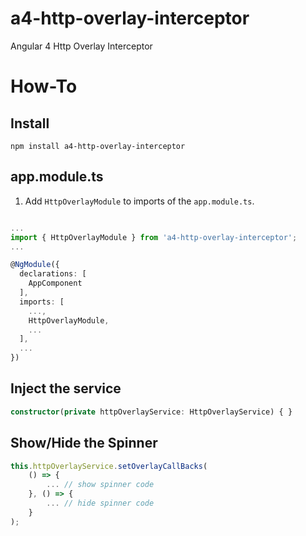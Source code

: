# a4-http-overlay-interceptor
Angular 4 Http Overlay Interceptor

# How-To
## Install
```
npm install a4-http-overlay-interceptor
```

## app.module.ts
1. Add ```HttpOverlayModule``` to imports of the ```app.module.ts```.

```typescript

...
import { HttpOverlayModule } from 'a4-http-overlay-interceptor';
...

@NgModule({
  declarations: [
    AppComponent
  ],
  imports: [
    ...,
    HttpOverlayModule,
    ...
  ],
  ...
})
```

## Inject the service
```typescript
constructor(private httpOverlayService: HttpOverlayService) { }
```

## Show/Hide the Spinner
```typescript
this.httpOverlayService.setOverlayCallBacks(
    () => {
        ... // show spinner code
    }, () => {
        ... // hide spinner code
    }
);
```
